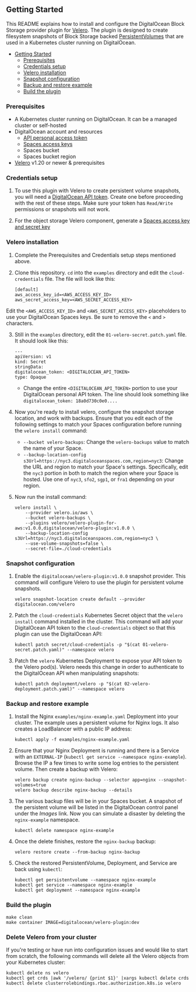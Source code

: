 ## Getting Started

This README explains how to install and configure the DigitalOcean Block Storage provider plugin for [Velero](https://velero.io). The plugin is designed to create filesystem  snapshots of Block Storage backed [PersistentVolumes](https://kubernetes.io/docs/concepts/storage/persistent-volumes/) that are used in a Kubernetes cluster running on DigitalOcean.

- [Getting Started](#getting-started)
  - [Prerequisites](#prerequisites)
  - [Credentials setup](#credentials-setup)
  - [Velero installation](#velero-installation)
  - [Snapshot configuration](#snapshot-configuration)
  - [Backup and restore example](#backup-and-restore-example)
  - [Build the plugin](#build-the-plugin)

### Prerequisites

* A Kubernetes cluster running on DigitalOcean. It can be a managed cluster or self-hosted
* DigitalOcean account and resources
  * [API personal access token](https://www.digitalocean.com/docs/api/create-personal-access-token/)
  * [Spaces access keys](https://www.digitalocean.com/docs/spaces/how-to/administrative-access/)
  * Spaces bucket
  * Spaces bucket region
* [Velero](https://velero.io/docs/v1.2.0/basic-install/) v1.20 or newer & prerequisites

### Credentials setup

1. To use this plugin with Velero to create persistent volume snapshots, you will need a [DigitalOcean API token](https://www.digitalocean.com/docs/api/create-personal-access-token/). Create one before proceeding with the rest of these steps. Make sure your token has `Read/Write` permissions or snapshots will not work.

2. For the object storage Velero component, generate a [Spaces access key and secret key](https://www.digitalocean.com/docs/spaces/how-to/administrative-access/)


### Velero installation

1. Complete the Prerequisites and Credentials setup steps mentioned above.
   
2. Clone this repository. `cd` into the `examples` directory and edit the `cloud-credentials` file. The file will look like this:

    ```
    [default]
    aws_access_key_id=<AWS_ACCESS_KEY_ID>
    aws_secret_access_key=<AWS_SECRET_ACCESS_KEY>
    ```

Edit the `<AWS_ACCESS_KEY_ID>` and `<AWS_SECRET_ACCESS_KEY>` placeholders to use your DigitalOcean Spaces keys. Be sure to remove the `<` and `>` characters.

3. Still in the `examples` directory, edit the `01-velero-secret.patch.yaml` file. It should look like this:

    ```
    ---
    apiVersion: v1
    kind: Secret
    stringData:
    digitalocean_token: <DIGITALOCEAN_API_TOKEN>
    type: Opaque
    ```

   * Change the entire `<DIGITALOCEAN_API_TOKEN>` portion to use your DigitalOcean personal API token. The line should look something like `digitalocean_token: 18a0d730c0e0....`


4. Now you're ready to install velero, configure the snapshot storage location, and work with backups. Ensure that you edit each of the following settings to match your Spaces configuration before running the `velero install` command:
   
   * `--bucket velero-backups`: Change the `velero-backups` value to match the name of your Space.
   * `--backup-location-config s3Url=https://nyc3.digitaloceanspaces.com,region=nyc3`: Change the URL and region to match your Space's settings. Specifically, edit the `nyc3` portion in both to match the region where your Space is hosted. Use one of `nyc3`, `sfo2`, `sgp1`, or `fra1` depending on your region.

5. Now run the install command:

    ```
    velero install \
        --provider velero.io/aws \
        --bucket velero-backups \
        --plugins velero/velero-plugin-for-aws:v1.0.0,digitalocean/velero-plugin:v1.0.0 \
        --backup-location-config s3Url=https://nyc3.digitaloceanspaces.com,region=nyc3 \
        --use-volume-snapshots=false \
        --secret-file=./cloud-credentials
    ```

### Snapshot configuration

1. Enable the `digitalocean/velero-plugin:v1.0.0` snapshot provider. This command will configure Velero to use the plugin for persistent volume snapshots.

    ```
    velero snapshot-location create default --provider digitalocean.com/velero
    ```

2. Patch the `cloud-credentials` Kubernetes Secret object that the `velero install` command installed in the cluster. This command will add your DigitalOcean API token to the `cloud-credentials` object so that this plugin can use the DigitalOcean API:


    ```
    kubectl patch secret/cloud-credentials -p "$(cat 01-velero-secret.patch.yaml)" --namespace velero
    ```

3. Patch the `velero` Kubernetes Deployment to expose your API token to the Velero pod(s). Velero needs this change in order to authenticate to the DigitalOcean API when manipulating snapshots:

    ```
    kubectl patch deployment/velero -p "$(cat 02-velero-deployment.patch.yaml)" --namespace velero
    ```


### Backup and restore example

1. Install the Nginx `examples/nginx-example.yaml` Deployment into your cluster. The example uses a persistent volume for Nginx logs. It also creates a LoadBalancer with a public IP address:

    ```
    kubectl apply -f examples/nginx-example.yaml
    ```

2. Ensure that your Nginx Deployment is running and there is a Service with an `EXTERNAL-IP` (`kubectl get service --namespace nginx-example`). Browse the IP a few times to write some log entries to the persistent volume. Then create a backup with Velero:

    ```
    velero backup create nginx-backup --selector app=nginx --snapshot-volumes=true
    velero backup describe nginx-backup --details
    ```

3. The various backup files will be in your Spaces bucket. A snapshot of the persistent volume will be listed in the DigitalOcean control panel under the *Images* link. Now you can simulate a disaster by deleting the `nginx-example` namespace.

    ```
    kubectl delete namespace nginx-example
    ```

4. Once the delete finishes, restore the `nginx-backup` backup:

    ```
    velero restore create --from-backup nginx-backup
    ```

5. Check the restored PersistentVolume, Deployment, and Service are back using `kubectl`:
    ```
    kubectl get persistentvolume --namespace nginx-example
    kubectl get service --namespace nginx-example
    kubectl get deployment --namespace nginx-example
    ```

### Build the plugin

```
make clean
make container IMAGE=digitalocean/velero-plugin:dev
```

### Delete Velero from your cluster

If you're testing or have run into configuration issues and would like to start from scratch, the following commands will delete all the Velero objects from your Kubernetes cluster:

```
kubectl delete ns velero
kubectl get crds |awk '/velero/ {print $1}' |xargs kubectl delete crds
kubectl delete clusterrolebindings.rbac.authorization.k8s.io velero
```
